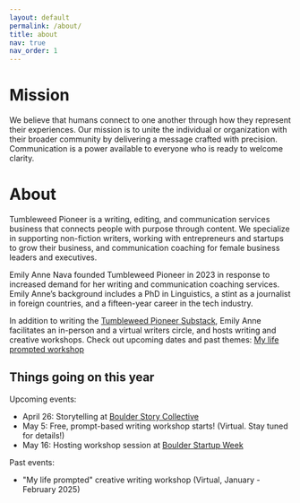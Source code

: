 ```yaml
---
layout: default
permalink: /about/
title: about
nav: true
nav_order: 1
---
```


# Mission 
We believe that humans connect to one another through how they represent their experiences. Our mission is to unite the individual or organization with their broader community by delivering a message crafted with precision. Communication is a power available to everyone who is ready to welcome clarity. 

# About
Tumbleweed Pioneer is a writing, editing, and communication services business that connects people with purpose through content. We specialize in supporting non-fiction writers, working with entrepreneurs and startups to grow their business, and communication coaching for female business leaders and executives. 

Emily Anne Nava founded Tumbleweed Pioneer in 2023 in response to increased demand for her writing and communication coaching services. Emily Anne’s background includes a PhD in Linguistics, a stint as a journalist in foreign countries, and a fifteen-year career in the tech industry.

In addition to writing the [Tumbleweed Pioneer Substack](https://tumbleweedpioneer.substack.com/), Emily Anne facilitates an in-person and  a virtual writers circle, and hosts writing and creative workshops. Check out upcoming dates and past themes: [My life prompted workshop](https://mylifeprompted.com/)

## Things going on this year 
Upcoming events:
- April 26: Storytelling at [Boulder Story Collective](https://storycollective.org/)
- May 5: Free, prompt-based writing workshop starts! (Virtual. Stay tuned for details!)
- May 16: Hosting workshop session at [Boulder Startup Week](https://boulderstartupweek.com/)

Past events:
- "My life prompted" creative writing workshop (Virtual, January - February 2025)




